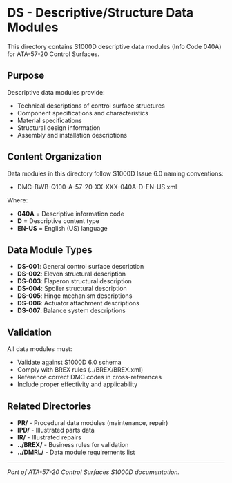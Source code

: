 # DS - Descriptive/Structure Data Modules

This directory contains S1000D descriptive data modules (Info Code 040A) for ATA-57-20 Control Surfaces.

## Purpose

Descriptive data modules provide:
- Technical descriptions of control surface structures
- Component specifications and characteristics
- Material specifications
- Structural design information
- Assembly and installation descriptions

## Content Organization

Data modules in this directory follow S1000D Issue 6.0 naming conventions:
- DMC-BWB-Q100-A-57-20-XX-XXX-040A-D-EN-US.xml

Where:
- **040A** = Descriptive information code
- **D** = Descriptive content type
- **EN-US** = English (US) language

## Data Module Types

- **DS-001**: General control surface description
- **DS-002**: Elevon structural description
- **DS-003**: Flaperon structural description
- **DS-004**: Spoiler structural description
- **DS-005**: Hinge mechanism descriptions
- **DS-006**: Actuator attachment descriptions
- **DS-007**: Balance system descriptions

## Validation

All data modules must:
- Validate against S1000D 6.0 schema
- Comply with BREX rules (../BREX/BREX.xml)
- Reference correct DMC codes in cross-references
- Include proper effectivity and applicability

## Related Directories

- **PR/** - Procedural data modules (maintenance, repair)
- **IPD/** - Illustrated parts data
- **IR/** - Illustrated repairs
- **../BREX/** - Business rules for validation
- **../DMRL/** - Data module requirements list

---
*Part of ATA-57-20 Control Surfaces S1000D documentation.*
